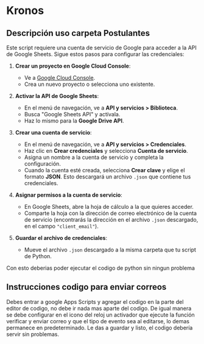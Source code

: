 # Kronos

## Descripción uso carpeta Postulantes
Este script requiere una cuenta de servicio de Google para acceder a la API de Google Sheets. Sigue estos pasos para configurar las credenciales:

1. **Crear un proyecto en Google Cloud Console**:
   - Ve a [Google Cloud Console](https://console.cloud.google.com/).
   - Crea un nuevo proyecto o selecciona uno existente.

2. **Activar la API de Google Sheets**:
   - En el menú de navegación, ve a **API y servicios > Biblioteca**.
   - Busca "Google Sheets API" y actívala.
   - Haz lo mismo para la **Google Drive API**.

3. **Crear una cuenta de servicio**:
   - En el menú de navegación, ve a **API y servicios > Credenciales**.
   - Haz clic en **Crear credenciales** y selecciona **Cuenta de servicio**.
   - Asigna un nombre a la cuenta de servicio y completa la configuración.
   - Cuando la cuenta esté creada, selecciona **Crear clave** y elige el formato **JSON**. Esto descargará un archivo `.json` que contiene tus credenciales.

4. **Asignar permisos a la cuenta de servicio**:
   - En Google Sheets, abre la hoja de cálculo a la que quieres acceder.
   - Comparte la hoja con la dirección de correo electrónico de la cuenta de servicio (encontrarás la dirección en el archivo `.json` descargado, en el campo `"client_email"`).

5. **Guardar el archivo de credenciales**:
   - Mueve el archivo `.json` descargado a la misma carpeta que tu script de Python.

Con esto deberias poder ejecutar el codigo de python sin ningun problema

## Instrucciones codigo para enviar correos
Debes entrar a google Apps Scripts y agregar el codigo en la parte del editor de codigo, no debe ir nada mas aparte del codigo. De igual manera se debe configurar en el icono del reloj un activador que ejecute la función verificar y enviar correo y que el tipo de evento sea al editarse, lo demas permanece en predeterminado. Le das a guardar y listo, el codigo debería servir sin problemas.
